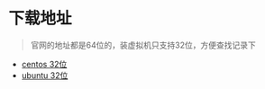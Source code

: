 # 下载地址

> 官网的地址都是64位的，装虚拟机只支持32位，方便查找记录下

* [centos 32位](http://mirror.centos.org/altarch/7/isos/i386/)
* [ubuntu 32位](http://releases.ubuntu.com/14.04.4/)